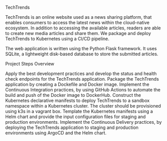 TechTrends

TechTrends is an online website used as a news sharing platform, that enables consumers to access the latest news within the cloud-native ecosystem. In addition to accessing the available articles, readers are able to create new media articles and share them. We package and deploy TechTrends to Kubernetes using a CI/CD pipeline.

The web application is written using the Python Flask framework. It uses SQLite, a lightweight disk-based database to store the submitted articles.


Project Steps Overview

Apply the best development practices and develop the status and health check endpoints for the TechTrends application.
Package the TechTrends application by creating a Dockefile and Docker image.
Implement the Continuous Integration practices, by using GitHub Actions to automate the build and push of the Docker image to DockerHub.
Construct the Kubernetes declarative manifests to deploy TechTrends to a sandbox namespace within a Kubernetes cluster. The cluster should be provisioned using k3s in a vagrant box.
Template the Kubernetes manifests using a Helm chart and provide the input configuration files for staging and production environments.
Implement the Continuous Delivery practices, by deploying the TechTrends application to staging and production environments using ArgoCD and the Helm chart.
